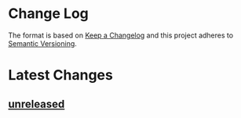 Change Log
==========

The format is based on [Keep a Changelog] and this project adheres to
[Semantic Versioning].

Latest Changes
==============

[unreleased]
------------

  [Keep a Changelog]: http://keepachangelog.com/
  [Semantic Versioning]: http://semver.org/
  [unreleased]: https://github.com/binaryphile/rvn/compare/0.0...0.0.1
